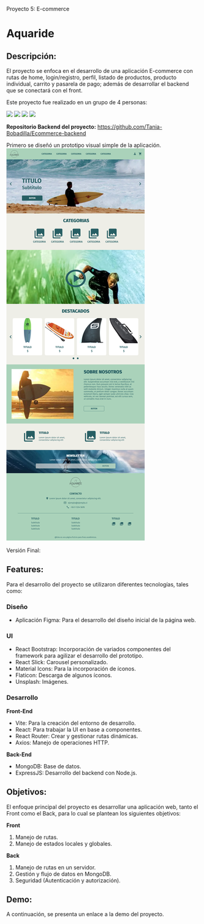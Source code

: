 Proyecto 5: E-commerce
# Aquaride

## **Descripción:**
El proyecto se enfoca en el desarrollo de una aplicación E-commerce con rutas de home, login/registro, perfil, listado de productos, producto individual, carrito y pasarela de pago; además de desarrollar el backend que se conectará con el front.

Este proyecto fue realizado en un grupo de 4 personas:

[<img src="https://github.com/Tania-Bobadilla.png" width="60px;"/>](https://github.com/Tania-Bobadilla)
[<img src="https://github.com/Gruman670.png" width="60px;"/>](https://github.com/Gruman670)
[<img src="https://github.com/IgnacioAndres07.png" width="60px;"/>](https://github.com/IgnacioAndres07)
[<img src="https://github.com/FerRamirez99.png" width="60px;"/>](https://github.com/FerRamirez99)

**Repositorio Backend del proyecto:** 
https://github.com/Tania-Bobadilla/Ecommerce-backend

Primero se diseñó un prototipo visual simple de la aplicación.
![Imagen del prototipo de diseño de la aplicaión](./public/readme/Design.png)

Versión Final:
<!-- ![Imagen de la aplicaión]()-->

## **Features:**
Para el desarrollo del proyecto se utilizaron diferentes tecnologías, tales como:

### **Diseño**
- Aplicación Figma: Para el desarrollo del diseño inicial de la página web.

### **UI**
- React Bootstrap: Incorporación de variados componentes del framework para agilizar el desarrollo del prototipo.
- React Slick: Carousel personalizado.
- Material Icons: Para la incorporación de íconos.
- Flaticon: Descarga de algunos íconos.
- Unsplash: Imágenes.

### **Desarrollo**
**Front-End**
- Vite: Para la creación del entorno de desarrollo.
- React: Para trabajar la UI en base a componentes.
- React Router: Crear y gestionar rutas dinámicas.
- Axios: Manejo de operaciones HTTP.

**Back-End**
- MongoDB: Base de datos.
- ExpressJS: Desarrollo del backend con Node.js.

## **Objetivos:**
El enfoque principal del proyecto es desarrollar una aplicación web, tanto el Front como el Back, para lo cual se plantean los siguientes objetivos:

**Front**
1. Manejo de rutas.
2. Manejo de estados locales y globales.

**Back**
1. Manejo de rutas en un servidor.
2. Gestión y flujo de datos en MongoDB.
3. Seguridad (Autenticación y autorización).

## **Demo:**
A continuación, se presenta un enlace a la demo del proyecto.

<!-- https://super-pika-a4c814.netlify.app/ -->
